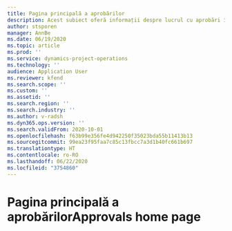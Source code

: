 ```yaml
---
title: Pagina principală a aprobărilor
description: Acest subiect oferă informații despre lucrul cu aprobări în operațiunile proiectului.
author: stsporen
manager: AnnBe
ms.date: 06/19/2020
ms.topic: article
ms.prod: ''
ms.service: dynamics-project-operations
ms.technology: ''
audience: Application User
ms.reviewer: kfend
ms.search.scope: ''
ms.custom: ''
ms.assetid: ''
ms.search.region: ''
ms.search.industry: ''
ms.author: v-radsh
ms.dyn365.ops.version: ''
ms.search.validFrom: 2020-10-01
ms.openlocfilehash: f63b99e356fe4d942250f35023bda55b11413b13
ms.sourcegitcommit: 99ea23f95faa7c85c13fbcc7a3d1b40fc661b697
ms.translationtype: HT
ms.contentlocale: ro-RO
ms.lasthandoff: 06/22/2020
ms.locfileid: "3754860"
---
```

# <a name="approvals-home-page"></a><span data-ttu-id="1758e-103">Pagina principală a aprobărilor</span><span class="sxs-lookup"><span data-stu-id="1758e-103">Approvals home page</span></span>

